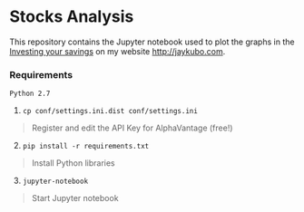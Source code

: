 # Stocks Analysis
This repository contains the Jupyter notebook used to plot the graphs in the [Investing your savings](http://jaykubo.com) on my website http://jaykubo.com.

### Requirements
`Python 2.7`

1. `cp conf/settings.ini.dist conf/settings.ini`
  > Register and edit the API Key for AlphaVantage (free!)

2. `pip install -r requirements.txt`
  > Install Python libraries

3. `jupyter-notebook`
  > Start Jupyter notebook
